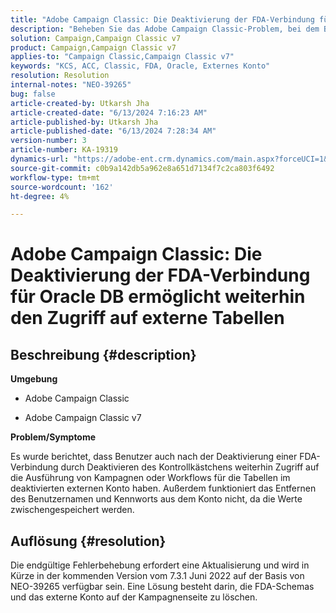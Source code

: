 ```yaml
---
title: "Adobe Campaign Classic: Die Deaktivierung der FDA-Verbindung für Oracle DB ermöglicht weiterhin den Zugriff auf externe Tabellen."
description: "Beheben Sie das Adobe Campaign Classic-Problem, bei dem Benutzer Kampagnen oder Workflows für die Tabellen im deaktivierten externen Konto ausführen können."
solution: Campaign,Campaign Classic v7
product: Campaign,Campaign Classic v7
applies-to: "Campaign Classic,Campaign Classic v7"
keywords: "KCS, ACC, Classic, FDA, Oracle, Externes Konto"
resolution: Resolution
internal-notes: "NEO-39265"
bug: false
article-created-by: Utkarsh Jha
article-created-date: "6/13/2024 7:16:23 AM"
article-published-by: Utkarsh Jha
article-published-date: "6/13/2024 7:28:34 AM"
version-number: 3
article-number: KA-19319
dynamics-url: "https://adobe-ent.crm.dynamics.com/main.aspx?forceUCI=1&pagetype=entityrecord&etn=knowledgearticle&id=06efcdd1-5429-ef11-840b-000d3a37eaf2"
source-git-commit: c0b9a142db5a962e8a651d7134f7c2ca803f6492
workflow-type: tm+mt
source-wordcount: '162'
ht-degree: 4%

---
```


# Adobe Campaign Classic: Die Deaktivierung der FDA-Verbindung für Oracle DB ermöglicht weiterhin den Zugriff auf externe Tabellen

## Beschreibung {#description}


<b>Umgebung</b>

- Adobe Campaign Classic

- Adobe Campaign Classic v7

<b>Problem/Symptome</b>

Es wurde berichtet, dass Benutzer auch nach der Deaktivierung einer FDA-Verbindung durch Deaktivieren des Kontrollkästchens weiterhin Zugriff auf die Ausführung von Kampagnen oder Workflows für die Tabellen im deaktivierten externen Konto haben. Außerdem funktioniert das Entfernen des Benutzernamen und Kennworts aus dem Konto nicht, da die Werte zwischengespeichert werden.






## Auflösung {#resolution}


Die endgültige Fehlerbehebung erfordert eine Aktualisierung und wird in Kürze in der kommenden Version vom 7.3.1 Juni 2022 auf der Basis von NEO-39265 verfügbar sein. Eine Lösung besteht darin, die FDA-Schemas und das externe Konto auf der Kampagnenseite zu löschen.

